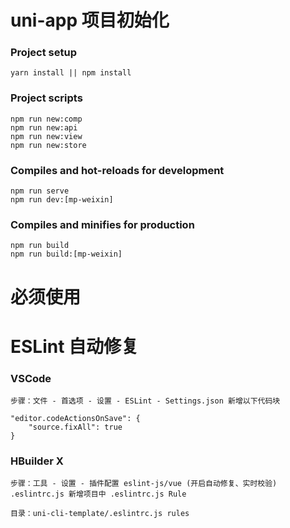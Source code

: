 # uni-app 项目初始化

### Project setup
```
yarn install || npm install

```

### Project scripts
```
npm run new:comp
npm run new:api
npm run new:view
npm run new:store

```

### Compiles and hot-reloads for development
```
npm run serve
npm run dev:[mp-weixin]

```

### Compiles and minifies for production
```
npm run build
npm run build:[mp-weixin]

```
# 必须使用
# ESLint 自动修复

### VSCode
```
步骤：文件 - 首选项 - 设置 - ESLint - Settings.json 新增以下代码块

"editor.codeActionsOnSave": {
    "source.fixAll": true
}
```

### HBuilder X
```
步骤：工具 - 设置 - 插件配置 eslint-js/vue (开启自动修复、实时校验) .eslintrc.js 新增项目中 .eslintrc.js Rule

目录：uni-cli-template/.eslintrc.js rules
```
